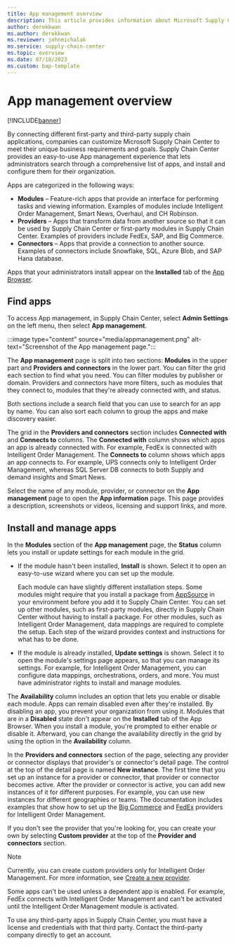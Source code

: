 ```yaml
---
title: App management overview
description: This article provides information about Microsoft Supply Chain Center's App management.
author: derekkwan
ms.author: derekkwan
ms.reviewer: johnmichalak
ms.service: supply-chain-center
ms.topic: overview
ms.date: 07/18/2023
ms.custom: bap-template
---
```


# App management overview

[!INCLUDE[banner](../includes/banner.md)]

By connecting different first-party and third-party supply chain applications, companies can customize Microsoft Supply Chain Center to meet their unique business requirements and goals. Supply Chain Center provides an easy-to-use App management experience that lets administrators search through a comprehensive list of apps, and install and configure them for their organization.

Apps are categorized in the following ways:

- **Modules** – Feature-rich apps that provide an interface for performing tasks and viewing information. Examples of modules include Intelligent Order Management, Smart News, Overhaul, and CH Robinson.
- **Providers** – Apps that transform data from another source so that it can be used by Supply Chain Center or first-party modules in Supply Chain Center. Examples of providers include FedEx, SAP, and Big Commerce.
- **Connectors** – Apps that provide a connection to another source. Examples of connectors include Snowflake, SQL, Azure Blob, and SAP Hana database.

Apps that your administrators install appear on the **Installed** tab of the [App Browser](../use/appbrowser.md).

## Find apps

To access App management, in Supply Chain Center, select **Admin Settings** on the left menu, then select **App management**.

:::image type="content" source="media/appmanagement.png" alt-text="Screenshot of the App management page.":::

The **App management** page is split into two sections: **Modules** in the upper part and **Providers and connectors** in the lower part. You can filter the grid each section to find what you need. You can filter modules by publisher or domain. Providers and connectors have more filters, such as modules that they connect to, modules that they're already connected with, and status.

Both sections include a search field that you can use to search for an app by name. You can also sort each column to group the apps and make discovery easier.

The grid in the **Providers and connectors** section includes **Connected with** and **Connects to** columns. The **Connected with** column shows which apps an app is already connected with. For example, FedEx is connected with Intelligent Order Management. The **Connects to** column shows which apps an app connects to. For example, UPS connects only to Intelligent Order Management, whereas SQL Server DB connects to both Supply and demand insights and Smart News.

Select the name of any module, provider, or connector on the **App management** page to open the **App information** page. This page provides a description, screenshots or videos, licensing and support links, and more.

## Install and manage apps

In the **Modules** section of the **App management** page, the **Status** column lets you install or update settings for each module in the grid. 

- If the module hasn't been installed, **Install** is shown. Select it to open an easy-to-use wizard where you can set up the module.

    Each module can have slightly different installation steps. Some modules might require that you install a package from [AppSource](https://appsource.microsoft.com/home) in your environment before you add it to Supply Chain Center. You can set up other modules, such as first-party modules, directly in Supply Chain Center without having to install a package. For other modules, such as Intelligent Order Management, data mappings are required to complete the setup. Each step of the wizard provides context and instructions for what has to be done.

- If the module is already installed, **Update settings** is shown. Select it to open the module's settings page appears, so that you can manage its settings. For example, for Intelligent Order Management, you can configure data mappings, orchestrations, orders, and more. You must have administrator rights to install and manage modules.

The **Availability** column includes an option that lets you enable or disable each module. Apps can remain disabled even after they're installed. By disabling an app, you prevent your organization from using it. Modules that are in a **Disabled** state don't appear on the **Installed** tab of the App Browser. When you install a module, you're prompted to either enable or disable it. Afterward, you can change the availability directly in the grid by using the option in the **Availability** column.

In the **Providers and connectors** section of the page, selecting any provider or connector displays that provider's or connector's detail page. The control at the top of the detail page is named **New instance**. The first time that you set up an instance for a provider or connector, that provider or connector becomes active. After the provider or connector is active, you can add new instances of it for different purposes. For example, you can use new instances for different geographies or teams. The documentation includes examples that show how to set up the [Big Commerce](/dynamics365/intelligent-order-management/set-up-bigcommerce-provider) and [FedEx](/dynamics365/intelligent-order-management/set-up-fedex-provider) providers for Intelligent Order Management.

If you don't see the provider that you're looking for, you can create your own by selecting **Custom provider** at the top of the **Provider and connectors** section.

> [!NOTE]
> Currently, you can create custom providers only for Intelligent Order Management. For more information, see [Create a new provider](/dynamics365/intelligent-order-management/create-new-provider).

Some apps can't be used unless a dependent app is enabled. For example, FedEx connects with Intelligent Order Management and can't be activated until the Intelligent Order Management module is activated.

To use any third-party apps in Supply Chain Center, you must have a license and credentials with that third party. Contact the third-party company directly to get an account.

